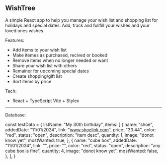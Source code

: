 ## WishTree

A simple React app to help you manage your wish list and shopping list for holidays and special dates.
Add, track and fullfill your wishes and your loved ones wishes.

Features:

- Add items to your wish list
- Make itemes as purchased, recived or booked
- Remove items when no longer needed or want
- Share your wish list with others
- Remainer for upcoming special dates
- Create shopping/gift list
- Sort items by price

Tech:

- React + TypeScript Vite + Stylex

---

Database:

const testData = {
listName: "My 30th birthday",
items: [
{
name: "shoe",
addedDate: "11/01/2024",
link: "www.shoelink.com",
price: "33.44",
color: "red",
status: "open",
description: "Item desc",
quantity: 1,
image: "donot know yet",
mostWanted: true,
},
{
name: "cube box",
addedDate: "11/01/2024",
link: "",
price: "",
color: "red",
status: "open",
description: "any cube box is fine",
quantity: 4,
image: "donot know yet",
mostWanted: false,
},
],
}
